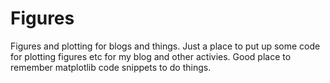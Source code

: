 # Figures
Figures and plotting for blogs and things. Just a place to put up some code for plotting figures etc for my blog and other activies. Good place to remember matplotlib code snippets to do things.

